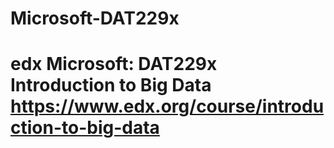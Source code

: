 # Microsoft-DAT229x
# edx Microsoft: DAT229x Introduction to Big Data https://www.edx.org/course/introduction-to-big-data
